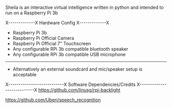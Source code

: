 Sheila is an interactive virtual intelligence written in python and intended to run on a Raspberry Pi 3b

X-------------X
Hardware Config
X-------------X
- Raspberry Pi 3b
- Raspberry Pi Official Camera
- Raspberry Pi Official 7" Touchscreen
- Any configurable RPi 3b compatible bluetooth speaker
- Any configurable RPi 3b compatible USB microphone
------------------------------------------------------
- Alternatively an external soundcard and mic/speaker setup is acceptable

X---------------------------X
Software Dependencies/Credits
X---------------------------X
https://github.com/linusg/rpi-backlight

https://github.com/Uberi/speech_recognition